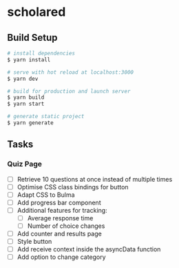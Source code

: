 # scholared

## Build Setup

```bash
# install dependencies
$ yarn install

# serve with hot reload at localhost:3000
$ yarn dev

# build for production and launch server
$ yarn build
$ yarn start

# generate static project
$ yarn generate
```

## Tasks

### Quiz Page

- [ ] Retrieve 10 questions at once instead of multiple times
- [ ] Optimise CSS class bindings for button
- [ ] Adapt CSS to Bulma
- [ ] Add progress bar component
- [ ] Additional features for tracking:
  - [ ] Average response time
  - [ ] Number of choice changes
- [ ] Add counter and results page
- [ ] Style button
- [ ] Add receive context inside the asyncData function
- [ ] Add option to change category
